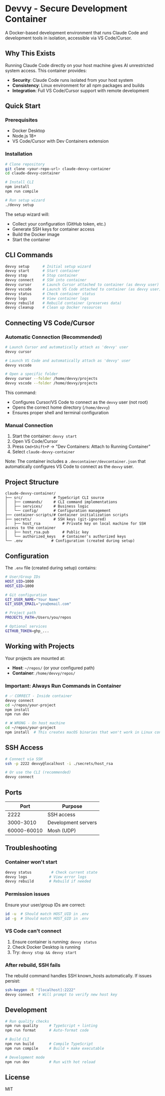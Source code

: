 # Devvy - Secure Development Container

A Docker-based development environment that runs Claude Code and development tools in isolation, accessible via VS Code/Cursor.

## Why This Exists

Running Claude Code directly on your host machine gives AI unrestricted system access. This container provides:
- **Security**: Claude Code runs isolated from your host system
- **Consistency**: Linux environment for all npm packages and builds
- **Integration**: Full VS Code/Cursor support with remote development

## Quick Start

### Prerequisites
- Docker Desktop
- Node.js 18+
- VS Code/Cursor with Dev Containers extension

### Installation

```bash
# Clone repository
git clone <your-repo-url> claude-devvy-container
cd claude-devvy-container

# Install CLI
npm install
npm run compile

# Run setup wizard
./devvy setup
```

The setup wizard will:
- Collect your configuration (GitHub token, etc.)
- Generate SSH keys for container access
- Build the Docker image
- Start the container

## CLI Commands

```bash
devvy setup      # Initial setup wizard
devvy start      # Start container
devvy stop       # Stop container
devvy connect    # SSH into container
devvy cursor     # Launch Cursor attached to container (as devvy user)
devvy vscode     # Launch VS Code attached to container (as devvy user)
devvy status     # Check container status
devvy logs       # View container logs
devvy rebuild    # Rebuild container (preserves data)
devvy cleanup    # Clean up Docker resources
```

## Connecting VS Code/Cursor

### Automatic Connection (Recommended)

```bash
# Launch Cursor and automatically attach as 'devvy' user
devvy cursor

# Launch VS Code and automatically attach as 'devvy' user
devvy vscode

# Open a specific folder
devvy cursor --folder /home/devvy/projects
devvy vscode --folder /home/devvy/projects
```

This command:
- Configures Cursor/VS Code to connect as the `devvy` user (not root)
- Opens the correct home directory (`/home/devvy`)
- Ensures proper shell and terminal configuration

### Manual Connection

1. Start the container: `devvy start`
2. Open VS Code/Cursor
3. Press `Cmd+Shift+P` → "Dev Containers: Attach to Running Container"
4. Select `claude-devvy-container`

Note: The container includes a `.devcontainer/devcontainer.json` that automatically configures VS Code to connect as the `devvy` user.

## Project Structure

```
claude-devvy-container/
├── src/              # TypeScript CLI source
│   ├── commands/     # CLI command implementations
│   ├── services/     # Business logic
│   └── config/       # Configuration management
├── container-scripts/# Container initialization scripts
├── secrets/          # SSH keys (git-ignored)
│   ├── host_rsa          # Private key on local machine for SSH access to the container
│   ├── host_rsa.pub      # Public key
│   └── authorized_keys   # Container's authorized keys
└── .env             # Configuration (created during setup)
```

## Configuration

The `.env` file (created during setup) contains:

```bash
# User/Group IDs
HOST_UID=1000
HOST_GID=1000

# Git configuration
GIT_USER_NAME="Your Name"
GIT_USER_EMAIL="you@email.com"

# Project path
PROJECTS_PATH=/Users/you/repos

# Optional services
GITHUB_TOKEN=ghp_...
```

## Working with Projects

Your projects are mounted at:
- **Host**: `~/repos/` (or your configured path)
- **Container**: `/home/devvy/repos/`

### Important: Always Run Commands in Container

```bash
# ✅ CORRECT - Inside container
devvy connect
cd ~/repos/your-project
npm install
npm run dev

# ❌ WRONG - On host machine
cd ~/repos/your-project
npm install  # This creates macOS binaries that won't work in Linux container
```

## SSH Access

```bash
# Connect via SSH
ssh -p 2222 devvy@localhost -i ./secrets/host_rsa

# Or use the CLI (recommended)
devvy connect
```

## Ports

| Port | Purpose |
|------|---------|
| 2222 | SSH access |
| 3000-3010 | Development servers |
| 60000-60010 | Mosh (UDP) |

## Troubleshooting

### Container won't start
```bash
devvy status         # Check current state
devvy logs          # View error logs
devvy rebuild       # Rebuild if needed
```

### Permission issues
Ensure your user/group IDs are correct:
```bash
id -u  # Should match HOST_UID in .env
id -g  # Should match HOST_GID in .env
```

### VS Code can't connect
1. Ensure container is running: `devvy status`
2. Check Docker Desktop is running
3. Try: `devvy stop && devvy start`

### After rebuild, SSH fails
The rebuild command handles SSH known_hosts automatically. If issues persist:
```bash
ssh-keygen -R "[localhost]:2222"
devvy connect  # Will prompt to verify new host key
```

## Development

```bash
# Run quality checks
npm run quality     # TypeScript + linting
npm run format      # Auto-format code

# Build CLI
npm run build       # Compile TypeScript
npm run compile     # Build + make executable

# Development mode
npm run dev         # Run with hot reload
```

## License

MIT